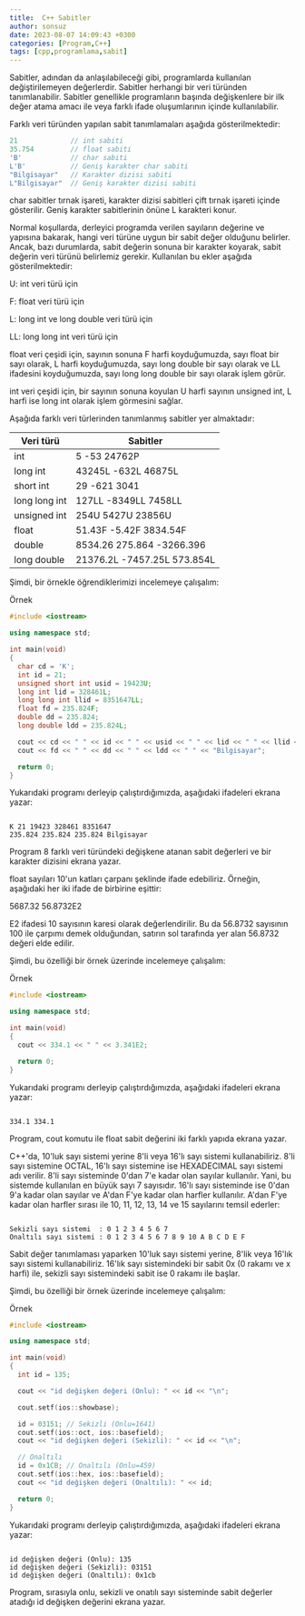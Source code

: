 ```yaml
---
title:  C++ Sabitler
author: sonsuz
date: 2023-08-07 14:09:43 +0300
categories: [Program,C++]
tags: [cpp,programlama,sabit]
---
```


Sabitler, adından da anlaşılabileceği gibi, programlarda kullanılan değiştirilemeyen değerlerdir. Sabitler herhangi bir veri türünden tanımlanabilir. Sabitler genellikle programların başında değişkenlere bir ilk değer atama amacı ile veya farklı ifade oluşumlarının içinde kullanılabilir.

Farklı veri türünden yapılan sabit tanımlamaları aşağıda gösterilmektedir:

```cpp
21             // int sabiti
35.754         // float sabiti
'B'            // char sabiti
L'B'           // Geniş karakter char sabiti
"Bilgisayar"   // Karakter dizisi sabiti
L"Bilgisayar"  // Geniş karakter dizisi sabiti


```

char sabitler tırnak işareti, karakter dizisi sabitleri çift tırnak işareti içinde gösterilir. Geniş karakter sabitlerinin önüne L karakteri konur.

Normal koşullarda, derleyici programda verilen sayıların değerine ve yapısına bakarak, hangi veri türüne uygun bir sabit değer olduğunu belirler. Ancak, bazı durumlarda, sabit değerin sonuna bir karakter koyarak, sabit değerin veri türünü belirlemiz gerekir. Kullanılan bu ekler aşağıda gösterilmektedir:

U: int veri türü için

F: float veri türü için

L: long int ve long double veri türü için

LL: long long int veri türü için

float veri çeşidi için, sayının sonuna F harfi koyduğumuzda, sayı float bir sayı olarak, L harfi koyduğumuzda, sayı long double bir sayı olarak ve LL ifadesini koyduğumuzda, sayı long long double bir sayı olarak işlem görür.

int veri çeşidi için, bir sayının sonuna koyulan U harfi sayının unsigned int, L harfi ise long int olarak işlem görmesini sağlar.

Aşağıda farklı veri türlerinden tanımlanmış sabitler yer almaktadır:

| Veri türü | Sabitler |
| --- | --- |
| int | 5 -53 24762P |
| long int | 43245L -632L 46875L |
| short int | 29 -621 3041 |
| long long int | 127LL -8349LL 7458LL |
| unsigned int | 254U 5427U 23856U |
| float | 51.43F -5.42F 3834.54F |
| double | 8534.26 275.864 -3266.396 |
| long double | 21376.2L -7457.25L 573.854L |

Şimdi, bir örnekle öğrendiklerimizi incelemeye çalışalım:

Örnek

```cpp
#include <iostream>

using namespace std;

int main(void)
{
  char cd = 'K';
  int id = 21;
  unsigned short int usid = 19423U;
  long int lid = 328461L;
  long long int llid = 8351647LL;
  float fd = 235.824F;
  double dd = 235.824;
  long double ldd = 235.824L;

  cout << cd << " " << id << " " << usid << " " << lid << " " << llid << "\n";
  cout << fd << " " << dd << " " << ldd << " " << "Bilgisayar";

  return 0;
}


```

Yukarıdaki programı derleyip çalıştırdığımızda, aşağıdaki ifadeleri ekrana yazar:

```

K 21 19423 328461 8351647
235.824 235.824 235.824 Bilgisayar

```

Program 8 farklı veri türündeki değişkene atanan sabit değerleri ve bir karakter dizisini ekrana yazar.

float sayıları 10'un katları çarpanı şeklinde ifade edebiliriz. Örneğin, aşağıdaki her iki ifade de birbirine eşittir:

5687.32 56.8732E2

E2 ifadesi 10 sayısının karesi olarak değerlendirilir. Bu da 56.8732 sayısının 100 ile çarpımı demek olduğundan, satırın sol tarafında yer alan 56.8732 değeri elde edilir.

Şimdi, bu özelliği bir örnek üzerinde incelemeye çalışalım:

Örnek

```cpp
#include <iostream>

using namespace std;

int main(void)
{
  cout << 334.1 << " " << 3.341E2;

  return 0;
}


```

Yukarıdaki programı derleyip çalıştırdığımızda, aşağıdaki ifadeleri ekrana yazar:

```

334.1 334.1

```

Program, cout komutu ile float sabit değerini iki farklı yapıda ekrana yazar.

C++'da, 10'luk sayı sistemi yerine 8'li veya 16'lı sayı sistemi kullanabiliriz. 8'li sayı sistemine OCTAL, 16'lı sayı sistemine ise HEXADECIMAL sayı sistemi adı verilir. 8'li sayı sisteminde 0'dan 7'e kadar olan sayılar kullanılır. Yani, bu sistemde kullanılan en büyük sayı 7 sayısıdır. 16'lı sayı sisteminde ise 0'dan 9'a kadar olan sayılar ve A'dan F'ye kadar olan harfler kullanılır. A'dan F'ye kadar olan harfler sırası ile 10, 11, 12, 13, 14 ve 15 sayılarını temsil ederler:

```

Sekizli sayı sistemi  : 0 1 2 3 4 5 6 7
Onaltılı sayı sistemi : 0 1 2 3 4 5 6 7 8 9 10 A B C D E F

```

Sabit değer tanımlaması yaparken 10'luk sayı sistemi yerine, 8'lik veya 16'lık sayı sistemi kullanabiliriz. 16'lık sayı sistemindeki bir sabit 0x (0 rakamı ve x harfi) ile, sekizli sayı sistemindeki sabit ise 0 rakamı ile başlar.

Şimdi, bu özelliği bir örnek üzerinde incelemeye çalışalım:

Örnek

```cpp
#include <iostream>

using namespace std;

int main(void)
{
  int id = 135;

  cout << "id değişken değeri (Onlu): " << id << "\n";

  cout.setf(ios::showbase);

  id = 03151; // Sekizli (Onlu=1641)
  cout.setf(ios::oct, ios::basefield);
  cout << "id değişken değeri (Sekizli): " << id << "\n";

  // Onaltılı
  id = 0x1CB; // Onaltılı (Onlu=459)
  cout.setf(ios::hex, ios::basefield);
  cout << "id değişken değeri (Onaltılı): " << id;

  return 0;
}


```

Yukarıdaki programı derleyip çalıştırdığımızda, aşağıdaki ifadeleri ekrana yazar:

```

id değişken değeri (Onlu): 135
id değişken değeri (Sekizli): 03151
id değişken değeri (Onaltılı): 0x1cb

```

Program, sırasıyla onlu, sekizli ve onatılı sayı sisteminde sabit değerler atadığı id değişken değerini ekrana yazar.
